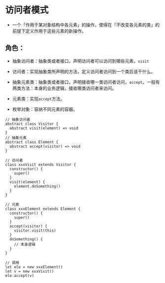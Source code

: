 # 访问者模式

- 一个「作用于某对象结构中各元素」的操作，使得在「不改变各元素的类」的前提下定义作用于这些元素的新操作。

## 角色：
  - 抽象访问者：抽象类或者接口，声明访问者可以访问到哪些元素，`visit`
  - 访问者：实现抽象类所声明的方法，定义访问者访问到一个类后该干什么。

  - 抽象元素类：抽象类或者接口，声明接收哪一类访问者访问，`accept`。一般有两类方法：本身的业务逻辑，接收哪类访问者来访问。
  - 元素类：实现`accept`方法。
  - 枚举对象：容纳不同元素的容器。

```JS
// 抽象访问者
abstract class Visitor {
  abstract visit(element) => void
}
// 抽象元素
abstract class Element {
  abstract accept(visitor) => void
}

// 访问者
class xxxVisit extends Visitor {
  constructor() {
    super()
  }
  visit(element) {
    element.doSomething()
  }
}

// 元素
class xxxElement extends Element {
  constructor() {
    super()
  }
  accept(visitor) {
    visitor.visit(this)
  }
  doSomething() {
    // 本身逻辑
  }
}

// 调用
let ele = new xxxElement()
let v = new xxxVisit()
ele.accept(v)
```